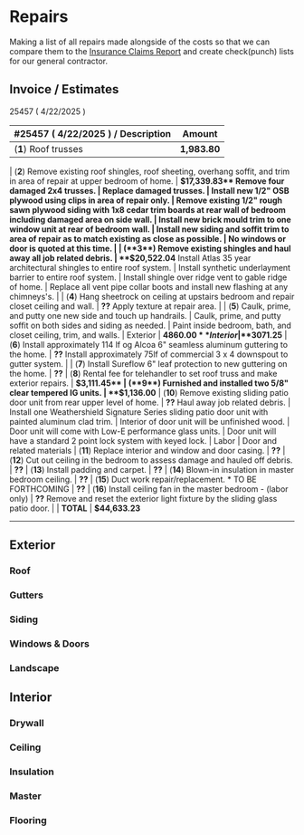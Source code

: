 # Repairs

Making a list of all repairs made alongside of the costs so that we can compare them to the [Insurance Claims Report](helene-ins-sum.md) and create check(punch) lists for our general contractor.

## Invoice / Estimates

25457 ( 4/22/2025 )

| #25457 ( 4/22/2025 ) / Description  | Amount  |
|---|---|
(**1**) Roof trusses | **1,983.80**
|
(**2**) Remove existing roof shingles, roof sheeting, overhang soffit, and trim in area of repair at upper bedroom of home. | **$17,339.83**
Remove four damaged 2x4 trusses. |
Replace damaged trusses. |
Install new 1/2" OSB plywood using clips in area of repair only. |
Remove existing 1/2" rough sawn plywood siding with 1x8 cedar trim boards at rear wall of bedroom including damaged area on side wall. | 
Install new brick mould trim to one window unit at rear of bedroom wall. |
Install new siding and soffit trim to area of repair as to match existing as close as possible. |
No windows or door is quoted at this time. |
|
(**3**) Remove existing shingles and haul away all job related debris. | **$20,522.04**
Install Atlas 35 year architectural shingles to entire roof system. |
Install synthetic underlayment barrier to entire roof system. |
Install shingle over ridge vent to gable ridge of home. |
Replace all vent pipe collar boots and install new flashing at any chimneys's. |
|
(**4**) Hang sheetrock on ceiling at upstairs bedroom and repair closet ceiling and wall. | **??**
Apply texture at repair area. |
|
(**5**) Caulk, prime, and putty one new side and touch up handrails. |
Caulk, prime, and putty soffit on both sides and siding as needed. |
Paint inside bedroom, bath, and closet ceiling, trim, and walls. |
Exterior | **$4860.00**
Interior | **$3071.25**
|
(**6**) Install approximately 114 lf og Alcoa 6" seamless aluminum guttering to the home. | **??**
Install approximately 75lf of commercial 3 x 4 downspout to gutter system. |
|
(**7**) Install Sureflow 6" leaf protection to new guttering on the home. | **??**
|
(**8**) Rental fee for telehandler to set roof truss and make exterior repairs. | **$3,111.45**
|
(**9**) Furnished and installed two 5/8" clear tempered IG units. | **$1,136.00**
|
(**10**) Remove existing sliding patio door unit from rear upper level of home. | **??**
Haul away job related debris. |
Install one Weathershield Signature Series sliding patio door unit with painted aluminum clad trim. |
Interior of door unit will be unfinished wood. |
Door unit will come with Low-E performance glass units. |
Door unit will have a standard 2 point lock system with keyed lock. |
Labor |
Door and related materials
|
(**11**) Replace interior and window and door casing. | **??**
|
(**12**) Cut out ceiling in the bedroom to assess damage and hauled off debris. | **??**
|
(**13**) Install padding and carpet. | **??**
|
(**14**) Blown-in insulation in master bedroom ceiling. | **??**
|
(**15**) Duct work repair/replacement. * TO BE FORTHCOMING | **??**
|
(**16**) Install ceiling fan in the master bedroom - (labor only) | **??**
Remove and reset the exterior light fixture by the sliding glass patio door. |
|
**TOTAL** | **$44,633.23**



---


## Exterior

### Roof

### Gutters

### Siding

### Windows & Doors

### Landscape

## Interior

### Drywall

### Ceiling

### Insulation

### Master

### Flooring



